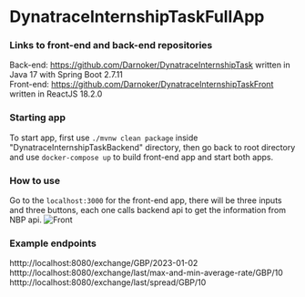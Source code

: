 # DynatraceInternshipTaskFullApp

### Links to front-end and back-end repositories

Back-end: https://github.com/Darnoker/DynatraceInternshipTask written in Java 17 with Spring Boot 2.7.11 <br>
Front-end: https://github.com/Darnoker/DynatraceInternshipTaskFront written in ReactJS 18.2.0

### Starting app

To start app, first use ``./mvnw clean package`` inside "DynatraceInternshipTaskBackend" directory, then go back to root directory and use `docker-compose up` to build front-end app and start both apps.

### How to use
Go to the `localhost:3000` for the front-end app, there will be three inputs and three buttons, each one calls backend api to get the information from NBP api.
![Front](https://user-images.githubusercontent.com/73139334/234406603-80d9222e-f3b4-4139-8ab0-c2dd6dc8ebb1.png)



### Example endpoints
htttp://localhost:8080/exchange/GBP/2023-01-02 <br>
htttp://localhost:8080/exchange/last/max-and-min-average-rate/GBP/10 <br>
htttp://localhost:8080/exchange/last/spread/GBP/10
